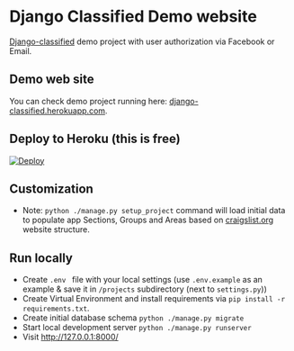 # Django Classified Demo website #

[Django-classified](https://github.com/slyapustin/django-classified) demo project with user authorization via Facebook or Email.

## Demo web site
You can check demo project running here: [django-classified.herokuapp.com](https://django-classified.herokuapp.com?utm_source=github).

## Deploy to Heroku (this is free)
[![Deploy](https://www.herokucdn.com/deploy/button.svg)](https://heroku.com/deploy)

## Customization
 - Note: `python ./manage.py setup_project` command will load initial data to populate app Sections, Groups and Areas based on [craigslist.org](http://craigslist.org) website structure.

 ## Run locally
- Create `.env ` file with your local settings (use `.env.example` as an example & save it in `/projects` subdirectory (next to `settings.py`))
- Create Virtual Environment  and install requirements via `pip install -r requirements.txt`.
- Create initial database schema `python ./manage.py migrate`
- Start local development server `python ./manage.py runserver`
- Visit http://127.0.0.1:8000/

